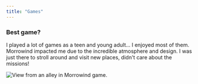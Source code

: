 ```yaml
---
title: "Games"
---
```

### Best game?

I played a lot of games as a teen and young adult... I enjoyed most of them. Morrowind impacted me due to the incredible atmosphere and design. I was just there to stroll around and visit new places, didn't care about the missions!

![View from an alley in Morrowind game.](../../assets/whiteboard/morrowind.png "A magnificent screenshot I found online of Morrowind, taken by Reddit user Dragonkin_.")
